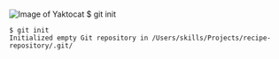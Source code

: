 # 
![Image of Yaktocat](https://octodex.github.com/images/yaktocat.png)
$ git init
```
$ git init
Initialized empty Git repository in /Users/skills/Projects/recipe-repository/.git/
```
